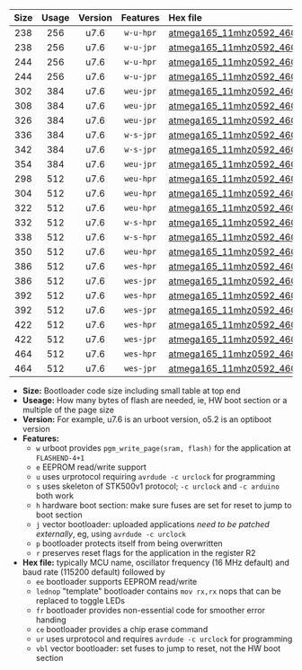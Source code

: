 |Size|Usage|Version|Features|Hex file|
|:-:|:-:|:-:|:-:|:--|
|238|256|u7.6|`w-u-hpr`|[atmega165_11mhz0592_460800bps_ur.hex](https://raw.githubusercontent.com/stefanrueger/urboot/main//atmega165_11mhz0592_460800bps_ur.hex)|
|238|256|u7.6|`w-u-jpr`|[atmega165_11mhz0592_460800bps_ur_vbl.hex](https://raw.githubusercontent.com/stefanrueger/urboot/main//atmega165_11mhz0592_460800bps_ur_vbl.hex)|
|244|256|u7.6|`w-u-hpr`|[atmega165_11mhz0592_460800bps_lednop_ur.hex](https://raw.githubusercontent.com/stefanrueger/urboot/main//atmega165_11mhz0592_460800bps_lednop_ur.hex)|
|244|256|u7.6|`w-u-jpr`|[atmega165_11mhz0592_460800bps_lednop_ur_vbl.hex](https://raw.githubusercontent.com/stefanrueger/urboot/main//atmega165_11mhz0592_460800bps_lednop_ur_vbl.hex)|
|302|384|u7.6|`weu-jpr`|[atmega165_11mhz0592_460800bps_ee_ur_vbl.hex](https://raw.githubusercontent.com/stefanrueger/urboot/main//atmega165_11mhz0592_460800bps_ee_ur_vbl.hex)|
|308|384|u7.6|`weu-jpr`|[atmega165_11mhz0592_460800bps_ee_lednop_ur_vbl.hex](https://raw.githubusercontent.com/stefanrueger/urboot/main//atmega165_11mhz0592_460800bps_ee_lednop_ur_vbl.hex)|
|326|384|u7.6|`weu-jpr`|[atmega165_11mhz0592_460800bps_ee_lednop_fr_ur_vbl.hex](https://raw.githubusercontent.com/stefanrueger/urboot/main//atmega165_11mhz0592_460800bps_ee_lednop_fr_ur_vbl.hex)|
|336|384|u7.6|`w-s-jpr`|[atmega165_11mhz0592_460800bps_vbl.hex](https://raw.githubusercontent.com/stefanrueger/urboot/main//atmega165_11mhz0592_460800bps_vbl.hex)|
|342|384|u7.6|`w-s-jpr`|[atmega165_11mhz0592_460800bps_lednop_vbl.hex](https://raw.githubusercontent.com/stefanrueger/urboot/main//atmega165_11mhz0592_460800bps_lednop_vbl.hex)|
|354|384|u7.6|`weu-jpr`|[atmega165_11mhz0592_460800bps_ee_lednop_fr_ce_ur_vbl.hex](https://raw.githubusercontent.com/stefanrueger/urboot/main//atmega165_11mhz0592_460800bps_ee_lednop_fr_ce_ur_vbl.hex)|
|298|512|u7.6|`weu-hpr`|[atmega165_11mhz0592_460800bps_ee_ur.hex](https://raw.githubusercontent.com/stefanrueger/urboot/main//atmega165_11mhz0592_460800bps_ee_ur.hex)|
|304|512|u7.6|`weu-hpr`|[atmega165_11mhz0592_460800bps_ee_lednop_ur.hex](https://raw.githubusercontent.com/stefanrueger/urboot/main//atmega165_11mhz0592_460800bps_ee_lednop_ur.hex)|
|322|512|u7.6|`weu-hpr`|[atmega165_11mhz0592_460800bps_ee_lednop_fr_ur.hex](https://raw.githubusercontent.com/stefanrueger/urboot/main//atmega165_11mhz0592_460800bps_ee_lednop_fr_ur.hex)|
|332|512|u7.6|`w-s-hpr`|[atmega165_11mhz0592_460800bps.hex](https://raw.githubusercontent.com/stefanrueger/urboot/main//atmega165_11mhz0592_460800bps.hex)|
|338|512|u7.6|`w-s-hpr`|[atmega165_11mhz0592_460800bps_lednop.hex](https://raw.githubusercontent.com/stefanrueger/urboot/main//atmega165_11mhz0592_460800bps_lednop.hex)|
|350|512|u7.6|`weu-hpr`|[atmega165_11mhz0592_460800bps_ee_lednop_fr_ce_ur.hex](https://raw.githubusercontent.com/stefanrueger/urboot/main//atmega165_11mhz0592_460800bps_ee_lednop_fr_ce_ur.hex)|
|386|512|u7.6|`wes-hpr`|[atmega165_11mhz0592_460800bps_ee.hex](https://raw.githubusercontent.com/stefanrueger/urboot/main//atmega165_11mhz0592_460800bps_ee.hex)|
|386|512|u7.6|`wes-jpr`|[atmega165_11mhz0592_460800bps_ee_vbl.hex](https://raw.githubusercontent.com/stefanrueger/urboot/main//atmega165_11mhz0592_460800bps_ee_vbl.hex)|
|392|512|u7.6|`wes-hpr`|[atmega165_11mhz0592_460800bps_ee_lednop.hex](https://raw.githubusercontent.com/stefanrueger/urboot/main//atmega165_11mhz0592_460800bps_ee_lednop.hex)|
|392|512|u7.6|`wes-jpr`|[atmega165_11mhz0592_460800bps_ee_lednop_vbl.hex](https://raw.githubusercontent.com/stefanrueger/urboot/main//atmega165_11mhz0592_460800bps_ee_lednop_vbl.hex)|
|422|512|u7.6|`wes-hpr`|[atmega165_11mhz0592_460800bps_ee_lednop_fr.hex](https://raw.githubusercontent.com/stefanrueger/urboot/main//atmega165_11mhz0592_460800bps_ee_lednop_fr.hex)|
|422|512|u7.6|`wes-jpr`|[atmega165_11mhz0592_460800bps_ee_lednop_fr_vbl.hex](https://raw.githubusercontent.com/stefanrueger/urboot/main//atmega165_11mhz0592_460800bps_ee_lednop_fr_vbl.hex)|
|464|512|u7.6|`wes-hpr`|[atmega165_11mhz0592_460800bps_ee_lednop_fr_ce.hex](https://raw.githubusercontent.com/stefanrueger/urboot/main//atmega165_11mhz0592_460800bps_ee_lednop_fr_ce.hex)|
|464|512|u7.6|`wes-jpr`|[atmega165_11mhz0592_460800bps_ee_lednop_fr_ce_vbl.hex](https://raw.githubusercontent.com/stefanrueger/urboot/main//atmega165_11mhz0592_460800bps_ee_lednop_fr_ce_vbl.hex)|

- **Size:** Bootloader code size including small table at top end
- **Useage:** How many bytes of flash are needed, ie, HW boot section or a multiple of the page size
- **Version:** For example, u7.6 is an urboot version, o5.2 is an optiboot version
- **Features:**
  + `w` urboot provides `pgm_write_page(sram, flash)` for the application at `FLASHEND-4+1`
  + `e` EEPROM read/write support
  + `u` uses urprotocol requiring `avrdude -c urclock` for programming
  + `s` uses skeleton of STK500v1 protocol; `-c urclock` and `-c arduino` both work
  + `h` hardware boot section: make sure fuses are set for reset to jump to boot section
  + `j` vector bootloader: uploaded applications *need to be patched externally*, eg, using `avrdude -c urclock`
  + `p` bootloader protects itself from being overwritten
  + `r` preserves reset flags for the application in the register R2
- **Hex file:** typically MCU name, oscillator frequency (16 MHz default) and baud rate (115200 default) followed by
  + `ee` bootloader supports EEPROM read/write
  + `lednop` "template" bootloader contains `mov rx,rx` nops that can be replaced to toggle LEDs
  + `fr` bootloader provides non-essential code for smoother error handing
  + `ce` bootloader provides a chip erase command
  + `ur` uses urprotocol and requires `avrdude -c urclock` for programming
  + `vbl` vector bootloader: set fuses to jump to reset, not the HW boot section
